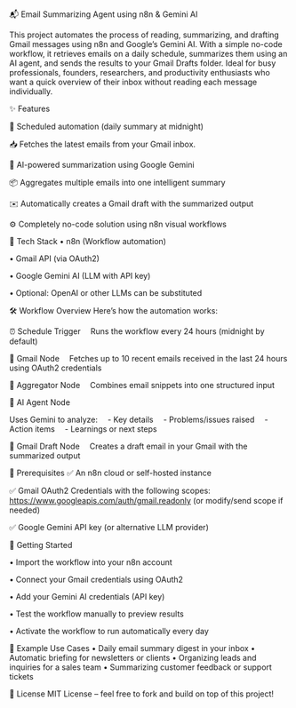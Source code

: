 📬 Email Summarizing Agent using n8n & Gemini AI


This project automates the process of reading, summarizing, and drafting Gmail messages using n8n and Google’s Gemini AI. With a simple no-code workflow, it retrieves emails on a daily schedule, summarizes them using an AI agent, and sends the results to your Gmail Drafts folder.
Ideal for busy professionals, founders, researchers, and productivity enthusiasts who want a quick overview of their inbox without reading each message individually.


✨ Features

🔁 Scheduled automation (daily summary at midnight)

📥 Fetches the latest emails from your Gmail inbox.

🧠 AI-powered summarization using Google Gemini

📦 Aggregates multiple emails into one intelligent summary

✉️ Automatically creates a Gmail draft with the summarized output

⚙️ Completely no-code solution using n8n visual workflows



🧰 Tech Stack
•	n8n (Workflow automation)

•	Gmail API (via OAuth2)

•	Google Gemini AI (LLM with API key)

•	Optional: OpenAI or other LLMs can be substituted


🛠 Workflow Overview
Here’s how the automation works:

⏰ Schedule Trigger
 Runs the workflow every 24 hours (midnight by default)

📩 Gmail Node
 Fetches up to 10 recent emails received in the last 24 hours using OAuth2 credentials

🔗 Aggregator Node
 Combines email snippets into one structured input

🤖 AI Agent Node

 Uses Gemini to analyze:
 - Key details
 - Problems/issues raised
 - Action items
 - Learnings or next steps

📝 Gmail Draft Node
 Creates a draft email in your Gmail with the summarized output


🔐 Prerequisites
✅ An n8n cloud or self-hosted instance


✅ Gmail OAuth2 Credentials with the following scopes:
https://www.googleapis.com/auth/gmail.readonly
(or modify/send scope if needed)


✅ Google Gemini API key (or alternative LLM provider)


🚀 Getting Started

•	Import the workflow into your n8n account

•	Connect your Gmail credentials using OAuth2

•	Add your Gemini AI credentials (API key)

•	Test the workflow manually to preview results

•	Activate the workflow to run automatically every day

🧪 Example Use Cases
•	Daily email summary digest in your inbox
•	Automatic briefing for newsletters or clients
•	Organizing leads and inquiries for a sales team
•	Summarizing customer feedback or support tickets

📝 License
MIT License – feel free to fork and build on top of this project!
